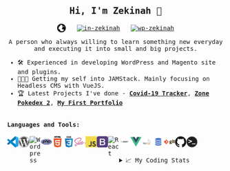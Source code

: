 <samp>
<h2 align="center">Hi, I'm Zekinah 👋</h2>
<p align="center">
<a href="https://www.zekinahlecaros.com/" target="blank"><img align="center" src=https://raw.githubusercontent.com/iconic/open-iconic/master/svg/globe.svg alt="zekinalecaros.com" height="20" width="20" /></a>
&emsp;
<a href="https://ph.linkedin.com/in/zekinah" target="blank"><img align="center" src=https://cdn.jsdelivr.net/npm/simple-icons@3.0.1/icons/linkedin.svg alt="in-zekinah" height="20" width="20" /></a>
  &emsp;
<a href="https://profiles.wordpress.org/zekinah/" target="blank"><img align="center" src=https://cdn.jsdelivr.net/npm/simple-icons@3.0.1/icons/wordpress.svg alt="wp-zekinah" height="20" width="20" /></a>
</p>
<p align="center">
A person who always willing to learn something new everyday and executing it into small and big projects.
</p>

- 🛠 Experienced in developing WordPress and Magento site and plugins.
- 👩🏻‍💻 Getting my self into JAMStack. Mainly focusing on Headless CMS with VueJS.
- 🏆 Latest Projects I've done - **[Covid-19 Tracker](https://github.com/zekinah/pandemiccovid-19)**, **[Zone Pokedex 2](https://github.com/zekinah/zone-pokedex2)**, **[My First Portfolio](https://github.com/zekinah/iamzekinah)** 
<br><br>

#### Languages and Tools:

<img align="left" alt="Visual Studio Code" width="26px" src="https://raw.githubusercontent.com/github/explore/80688e429a7d4ef2fca1e82350fe8e3517d3494d/topics/visual-studio-code/visual-studio-code.png" />
<img align="left" alt="Wordpress" width="26px" src="https://raw.githubusercontent.com/github/explore/80688e429a7d4ef2fca1e82350fe8e3517d3494d/topics/wordpress/wordpress.png" />
<img align="left" alt="Wordpress" width="26px" src="https://avatars.githubusercontent.com/u/168457?s=26" />
<img align="left" alt="PHP" width="26px" src="https://raw.githubusercontent.com/github/explore/80688e429a7d4ef2fca1e82350fe8e3517d3494d/topics/php/php.png" />
<img align="left" alt="HTML5" width="26px" src="https://raw.githubusercontent.com/github/explore/80688e429a7d4ef2fca1e82350fe8e3517d3494d/topics/html/html.png" />
<img align="left" alt="CSS3" width="26px" src="https://raw.githubusercontent.com/github/explore/80688e429a7d4ef2fca1e82350fe8e3517d3494d/topics/css/css.png" />
<img align="left" alt="Sass" width="26px" src="https://raw.githubusercontent.com/github/explore/80688e429a7d4ef2fca1e82350fe8e3517d3494d/topics/sass/sass.png" />
<img align="left" alt="JavaScript" width="26px" src="https://raw.githubusercontent.com/github/explore/80688e429a7d4ef2fca1e82350fe8e3517d3494d/topics/javascript/javascript.png" />
<img align="left" alt="React" width="26px" src="https://raw.githubusercontent.com/github/explore/80688e429a7d4ef2fca1e82350fe8e3517d3494d/topics/bootstrap/bootstrap.png" />
<img align="left" alt="React" width="26px" src="https://avatars.githubusercontent.com/u/22138497?s=26" />
<img align="left" alt="JavaScript" width="26px" src="https://raw.githubusercontent.com/github/explore/80688e429a7d4ef2fca1e82350fe8e3517d3494d/topics/jquery/jquery.png" />
<img align="left" alt="React" width="26px" src="https://raw.githubusercontent.com/github/explore/80688e429a7d4ef2fca1e82350fe8e3517d3494d/topics/vue/vue.png" />
<img align="left" alt="MySQL" width="26px" src="https://raw.githubusercontent.com/github/explore/80688e429a7d4ef2fca1e82350fe8e3517d3494d/topics/mysql/mysql.png" />
<img align="left" alt="SQL" width="26px" src="https://raw.githubusercontent.com/github/explore/80688e429a7d4ef2fca1e82350fe8e3517d3494d/topics/sql/sql.png" />
<img align="left" alt="Git" width="26px" src="https://raw.githubusercontent.com/github/explore/80688e429a7d4ef2fca1e82350fe8e3517d3494d/topics/git/git.png" />
<img align="left" alt="GitHub" width="26px" src="https://raw.githubusercontent.com/github/explore/78df643247d429f6cc873026c0622819ad797942/topics/github/github.png" />
<img align="left" alt="Terminal" width="26px" src="https://raw.githubusercontent.com/github/explore/80688e429a7d4ef2fca1e82350fe8e3517d3494d/topics/terminal/terminal.png" />


<br><br>

<details>
    <summary>📈 My Coding Stats</summary>

<!--START_SECTION:waka-->
![Code Time](http://img.shields.io/badge/Code%20Time-3%2C783%20hrs%2015%20mins-blue)

**🐱 My GitHub Data** 

> 📦 190.7 kB Used in GitHub's Storage 
 > 
> 🏆 36 Contributions in the Year 2024
 > 
> 🚫 Not Opted to Hire
 > 
> 📜 30 Public Repositories 
 > 
> 🔑 38 Private Repositories 
 > 
**I'm a Night 🦉** 

```text
🌞 Morning                401 commits         ██░░░░░░░░░░░░░░░░░░░░░░░   07.07 % 
🌆 Daytime                1714 commits        ████████░░░░░░░░░░░░░░░░░   30.23 % 
🌃 Evening                2305 commits        ██████████░░░░░░░░░░░░░░░   40.65 % 
🌙 Night                  1250 commits        ██████░░░░░░░░░░░░░░░░░░░   22.05 % 
```
📅 **I'm Most Productive on Sunday** 

```text
Monday                   672 commits         ███░░░░░░░░░░░░░░░░░░░░░░   11.85 % 
Tuesday                  622 commits         ███░░░░░░░░░░░░░░░░░░░░░░   10.97 % 
Wednesday                700 commits         ███░░░░░░░░░░░░░░░░░░░░░░   12.35 % 
Thursday                 667 commits         ███░░░░░░░░░░░░░░░░░░░░░░   11.76 % 
Friday                   861 commits         ████░░░░░░░░░░░░░░░░░░░░░   15.19 % 
Saturday                 1019 commits        ████░░░░░░░░░░░░░░░░░░░░░   17.97 % 
Sunday                   1129 commits        █████░░░░░░░░░░░░░░░░░░░░   19.91 % 
```


📊 **This Week I Spent My Time On** 

```text
💬 Programming Languages: 
PHP                      27 hrs 33 mins      ██████████████████░░░░░░░   73.83 % 
JavaScript               4 hrs 11 mins       ███░░░░░░░░░░░░░░░░░░░░░░   11.22 % 
Blade Template           3 hrs 20 mins       ██░░░░░░░░░░░░░░░░░░░░░░░   08.93 % 
Other                    1 hr 10 mins        █░░░░░░░░░░░░░░░░░░░░░░░░   03.14 % 
CSS                      43 mins             ░░░░░░░░░░░░░░░░░░░░░░░░░   01.96 % 
```

**I Mostly Code in PHP** 

```text
PHP                      37 repos            ███████████████░░░░░░░░░░   60.66 % 
JavaScript               7 repos             ███░░░░░░░░░░░░░░░░░░░░░░   11.48 % 
CSS                      7 repos             ███░░░░░░░░░░░░░░░░░░░░░░   11.48 % 
HTML                     6 repos             ██░░░░░░░░░░░░░░░░░░░░░░░   09.84 % 
Vue                      4 repos             ██░░░░░░░░░░░░░░░░░░░░░░░   06.56 % 
```




 Last Updated on 12/01/2024 09:13:39 UTC
<!--END_SECTION:waka-->
</details>
</samp>
